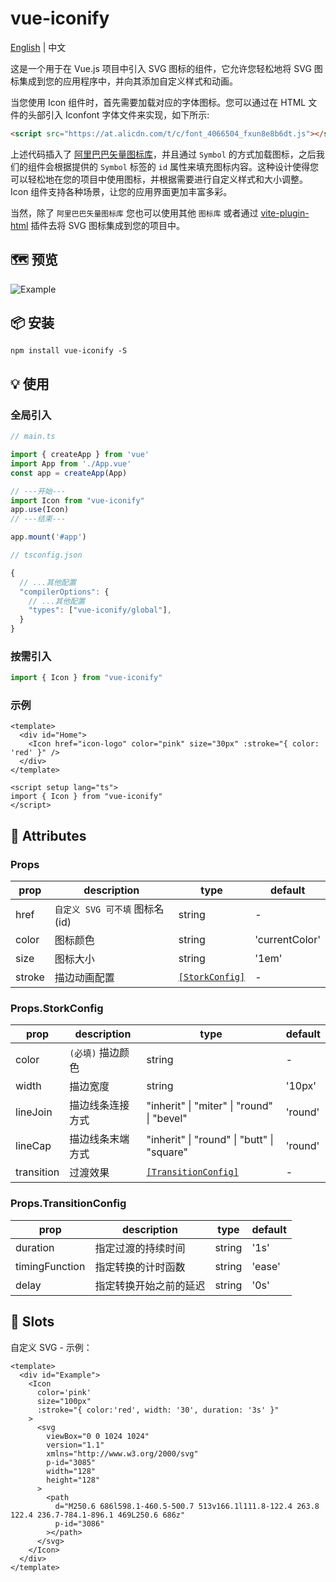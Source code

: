 # vue-iconify

[English](https://github.com/daixu-cn/vue-iconify/blob/main/README.md) | 中文

这是一个用于在 Vue.js 项目中引入 SVG 图标的组件，它允许您轻松地将 SVG 图标集成到您的应用程序中，并向其添加自定义样式和动画。

当您使用 Icon 组件时，首先需要加载对应的字体图标。您可以通过在 HTML 文件的头部引入 Iconfont 字体文件来实现，如下所示:

```html
<script src="https://at.alicdn.com/t/c/font_4066504_fxun8e8b6dt.js"></script>
```

上述代码插入了 [阿里巴巴矢量图标库](https://www.iconfont.cn/)，并且通过 `Symbol` 的方式加载图标，之后我们的组件会根据提供的 `Symbol` 标签的 `id` 属性来填充图标内容。这种设计使得您可以轻松地在您的项目中使用图标，并根据需要进行自定义样式和大小调整。Icon 组件支持各种场景，让您的应用界面更加丰富多彩。

当然，除了 `阿里巴巴矢量图标库` 您也可以使用其他 `图标库` 或者通过 [vite-plugin-html](https://github.com/vbenjs/vite-plugin-html) 插件去将 SVG 图标集成到您的项目中。

## 🗺 预览

![Example](https://daixu.oss-cn-hongkong.aliyuncs.com/markdown/vue-iconify.gif)

## 📦 安装

```shell
npm install vue-iconify -S
```

## 💡 使用
###  全局引入

```ts
// main.ts

import { createApp } from 'vue'
import App from './App.vue'
const app = createApp(App)

// ---开始---
import Icon from "vue-iconify"
app.use(Icon)
// ---结束---

app.mount('#app')
```

```ts
// tsconfig.json

{
  // ...其他配置
  "compilerOptions": {
    // ...其他配置
    "types": ["vue-iconify/global"],
  }
}
```

###  按需引入
```ts
import { Icon } from "vue-iconify"
```

### 示例
```vue
<template>
  <div id="Home">
    <Icon href="icon-logo" color="pink" size="30px" :stroke="{ color: 'red' }" />
  </div>
</template>

<script setup lang="ts">
import { Icon } from "vue-iconify"
</script>
```

## 🔩 Attributes

### Props
| prop | description | type | default |
| - | - | - | - |
| href | `自定义 SVG 可不填` 图标名 (id) | string | - |
| color | 图标颜色 | string | 'currentColor' |
| size | 图标大小 | string | '1em' |
| stroke | 描边动画配置 | [`[StorkConfig]`](#propsstorkconfig) | - |

### Props.StorkConfig
| prop | description | type | default |
| - | - | - | - |
| color | `(必填)` 描边颜色 | string | - |
| width | 描边宽度 | string | '10px' |
| lineJoin | 描边线条连接方式 | "inherit" \| "miter" \| "round" \| "bevel" | 'round' |
| lineCap | 描边线条末端方式 | "inherit" \| "round" \| "butt" \| "square" | 'round' |
| transition | 过渡效果 | [`[TransitionConfig]`](#propstransitionconfig) | - |

### Props.TransitionConfig
| prop | description | type | default |
| - | - | - | - |
| duration | 指定过渡的持续时间 | string | '1s' |
| timingFunction | 指定转换的计时函数 | string | 'ease' |
| delay | 指定转换开始之前的延迟 | string | '0s' |

## 🎍 Slots

自定义 SVG - 示例：

```vue
<template>
  <div id="Example">
    <Icon
      color='pink'
      size="100px"
      :stroke="{ color:'red', width: '30', duration: '3s' }"
    >
      <svg
        viewBox="0 0 1024 1024"
        version="1.1"
        xmlns="http://www.w3.org/2000/svg"
        p-id="3085"
        width="128"
        height="128"
      >
        <path
          d="M250.6 686l598.1-460.5-500.7 513v166.1l111.8-122.4 263.8 122.4 236.7-784.1-896.1 469L250.6 686z"
          p-id="3086"
        ></path>
      </svg>
    </Icon>
  </div>
</template>
```